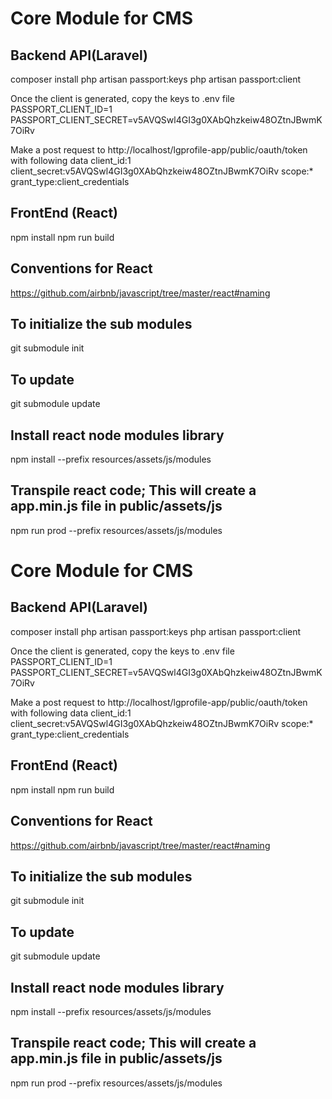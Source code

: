 # Core Module for CMS
## Backend API(Laravel)

composer install
php artisan passport:keys
php artisan passport:client

Once the client is generated, copy the keys to .env file
PASSPORT_CLIENT_ID=1
PASSPORT_CLIENT_SECRET=v5AVQSwl4GI3g0XAbQhzkeiw48OZtnJBwmK7OiRv

Make a post request to http://localhost/lgprofile-app/public/oauth/token with following data
client_id:1
client_secret:v5AVQSwl4GI3g0XAbQhzkeiw48OZtnJBwmK7OiRv
scope:*
grant_type:client_credentials

## FrontEnd (React)
npm install
npm run build

## Conventions for React
https://github.com/airbnb/javascript/tree/master/react#naming


## To initialize the sub modules
git submodule init


## To update
git submodule update

## Install react node modules library
npm install --prefix resources/assets/js/modules

## Transpile react code; This will create a app.min.js file in public/assets/js
npm run prod --prefix resources/assets/js/modules


# Core Module for CMS
## Backend API(Laravel)

composer install
php artisan passport:keys
php artisan passport:client

Once the client is generated, copy the keys to .env file
PASSPORT_CLIENT_ID=1
PASSPORT_CLIENT_SECRET=v5AVQSwl4GI3g0XAbQhzkeiw48OZtnJBwmK7OiRv

Make a post request to http://localhost/lgprofile-app/public/oauth/token with following data
client_id:1
client_secret:v5AVQSwl4GI3g0XAbQhzkeiw48OZtnJBwmK7OiRv
scope:*
grant_type:client_credentials

## FrontEnd (React)
npm install
npm run build

## Conventions for React
https://github.com/airbnb/javascript/tree/master/react#naming


## To initialize the sub modules
git submodule init


## To update
git submodule update

## Install react node modules library
npm install --prefix resources/assets/js/modules

## Transpile react code; This will create a app.min.js file in public/assets/js
npm run prod --prefix resources/assets/js/modules



